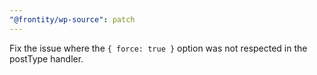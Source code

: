 ```yaml
---
"@frontity/wp-source": patch
---
```


Fix the issue where the `{ force: true }` option was not respected in the postType handler.
